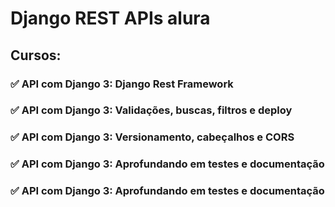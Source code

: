 # Django REST APIs alura

## Cursos:

### :white_check_mark: API com Django 3: Django Rest Framework
### :white_check_mark: API com Django 3: Validações, buscas, filtros e deploy
### :white_check_mark: API com Django 3: Versionamento, cabeçalhos e CORS
### :white_check_mark: API com Django 3: Aprofundando em testes e documentação
### :white_check_mark: API com Django 3: Aprofundando em testes e documentação